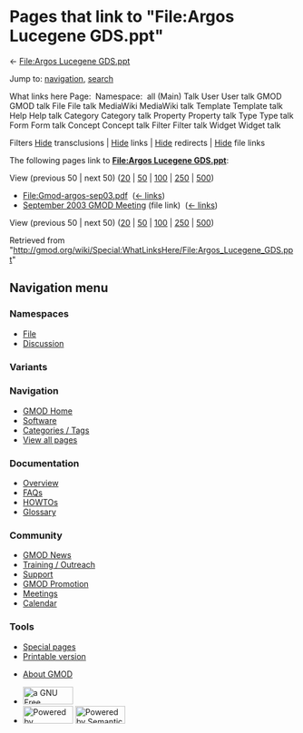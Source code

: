 <div id="mw-page-base" class="noprint">

</div>

<div id="mw-head-base" class="noprint">

</div>

<div id="content" class="mw-body" role="main">

<span id="top"></span>

<div id="mw-js-message" style="display:none;">

</div>



# <span dir="auto">Pages that link to "File:Argos Lucegene GDS.ppt"</span>

<div id="bodyContent">

<div id="contentSub">

← [File:Argos Lucegene
GDS.ppt](/wiki/File:Argos_Lucegene_GDS.ppt "File:Argos Lucegene GDS.ppt")

</div>

<div id="jump-to-nav" class="mw-jump">

Jump to: [navigation](#mw-navigation), [search](#p-search)

</div>

<div id="mw-content-text">

What links here Page:  Namespace:  all (Main) Talk User User talk GMOD
GMOD talk File File talk MediaWiki MediaWiki talk Template Template talk
Help Help talk Category Category talk Property Property talk Type Type
talk Form Form talk Concept Concept talk Filter Filter talk Widget
Widget talk

Filters
[Hide](/mediawiki/index.php?title=Special:WhatLinksHere/File:Argos_Lucegene_GDS.ppt&hidetrans=1 "Special:WhatLinksHere/File:Argos Lucegene GDS.ppt")
transclusions \|
[Hide](/mediawiki/index.php?title=Special:WhatLinksHere/File:Argos_Lucegene_GDS.ppt&hidelinks=1 "Special:WhatLinksHere/File:Argos Lucegene GDS.ppt")
links \|
[Hide](/mediawiki/index.php?title=Special:WhatLinksHere/File:Argos_Lucegene_GDS.ppt&hideredirs=1 "Special:WhatLinksHere/File:Argos Lucegene GDS.ppt")
redirects \|
[Hide](/mediawiki/index.php?title=Special:WhatLinksHere/File:Argos_Lucegene_GDS.ppt&hideimages=1 "Special:WhatLinksHere/File:Argos Lucegene GDS.ppt")
file links

The following pages link to **[File:Argos Lucegene
GDS.ppt](/wiki/File:Argos_Lucegene_GDS.ppt "File:Argos Lucegene GDS.ppt")**:

View (previous 50 \| next 50)
([20](/mediawiki/index.php?title=Special:WhatLinksHere/File:Argos_Lucegene_GDS.ppt&limit=20 "Special:WhatLinksHere/File:Argos Lucegene GDS.ppt")
\|
[50](/mediawiki/index.php?title=Special:WhatLinksHere/File:Argos_Lucegene_GDS.ppt&limit=50 "Special:WhatLinksHere/File:Argos Lucegene GDS.ppt")
\|
[100](/mediawiki/index.php?title=Special:WhatLinksHere/File:Argos_Lucegene_GDS.ppt&limit=100 "Special:WhatLinksHere/File:Argos Lucegene GDS.ppt")
\|
[250](/mediawiki/index.php?title=Special:WhatLinksHere/File:Argos_Lucegene_GDS.ppt&limit=250 "Special:WhatLinksHere/File:Argos Lucegene GDS.ppt")
\|
[500](/mediawiki/index.php?title=Special:WhatLinksHere/File:Argos_Lucegene_GDS.ppt&limit=500 "Special:WhatLinksHere/File:Argos Lucegene GDS.ppt"))

- [File:Gmod-argos-sep03.pdf](/wiki/File:Gmod-argos-sep03.pdf "File:Gmod-argos-sep03.pdf")
  ‎ <span class="mw-whatlinkshere-tools">([←
  links](/mediawiki/index.php?title=Special:WhatLinksHere&target=File%3AGmod-argos-sep03.pdf "Special:WhatLinksHere"))</span>
- [September 2003 GMOD
  Meeting](/wiki/September_2003_GMOD_Meeting "September 2003 GMOD Meeting")
  (file link) ‎ <span class="mw-whatlinkshere-tools">([←
  links](/mediawiki/index.php?title=Special:WhatLinksHere&target=September+2003+GMOD+Meeting "Special:WhatLinksHere"))</span>

View (previous 50 \| next 50)
([20](/mediawiki/index.php?title=Special:WhatLinksHere/File:Argos_Lucegene_GDS.ppt&limit=20 "Special:WhatLinksHere/File:Argos Lucegene GDS.ppt")
\|
[50](/mediawiki/index.php?title=Special:WhatLinksHere/File:Argos_Lucegene_GDS.ppt&limit=50 "Special:WhatLinksHere/File:Argos Lucegene GDS.ppt")
\|
[100](/mediawiki/index.php?title=Special:WhatLinksHere/File:Argos_Lucegene_GDS.ppt&limit=100 "Special:WhatLinksHere/File:Argos Lucegene GDS.ppt")
\|
[250](/mediawiki/index.php?title=Special:WhatLinksHere/File:Argos_Lucegene_GDS.ppt&limit=250 "Special:WhatLinksHere/File:Argos Lucegene GDS.ppt")
\|
[500](/mediawiki/index.php?title=Special:WhatLinksHere/File:Argos_Lucegene_GDS.ppt&limit=500 "Special:WhatLinksHere/File:Argos Lucegene GDS.ppt"))

</div>

<div class="printfooter">

Retrieved from
"<http://gmod.org/wiki/Special:WhatLinksHere/File:Argos_Lucegene_GDS.ppt>"

</div>

<div id="catlinks" class="catlinks catlinks-allhidden">

</div>

<div class="visualClear">

</div>

</div>

</div>

<div id="mw-navigation">

## Navigation menu

<div id="mw-head">



<div id="left-navigation">

<div id="p-namespaces" class="vectorTabs" role="navigation"
aria-labelledby="p-namespaces-label">

### Namespaces

- <span id="ca-nstab-image"><a href="/wiki/File:Argos_Lucegene_GDS.ppt" accesskey="c"
  title="View the file page [c]">File</a></span>
- <span id="ca-talk"><a
  href="/mediawiki/index.php?title=File_talk:Argos_Lucegene_GDS.ppt&amp;action=edit&amp;redlink=1"
  accesskey="t"
  title="Discussion about the content page [t]">Discussion</a></span>

</div>

<div id="p-variants" class="vectorMenu emptyPortlet" role="navigation"
aria-labelledby="p-variants-label">

### 

### Variants[](#)

<div class="menu">

</div>

</div>

</div>

<div id="right-navigation">





</div>



</div>

</div>

</div>

<div id="mw-panel">

<div id="p-logo" role="banner">

<a href="/wiki/Main_Page"
style="background-image: url(http://gmod.org/images/GMOD-cogs.png);"
title="Visit the main page"></a>

</div>

<div id="p-Navigation" class="portal" role="navigation"
aria-labelledby="p-Navigation-label">

### Navigation

<div class="body">

- <span id="n-GMOD-Home">[GMOD Home](/wiki/Main_Page)</span>
- <span id="n-Software">[Software](/wiki/GMOD_Components)</span>
- <span id="n-Categories-.2F-Tags">[Categories /
  Tags](/wiki/Categories)</span>
- <span id="n-View-all-pages">[View all
  pages](/wiki/Special:AllPages)</span>

</div>

</div>

<div id="p-Documentation" class="portal" role="navigation"
aria-labelledby="p-Documentation-label">

### Documentation

<div class="body">

- <span id="n-Overview">[Overview](/wiki/Overview)</span>
- <span id="n-FAQs">[FAQs](/wiki/Category:FAQ)</span>
- <span id="n-HOWTOs">[HOWTOs](/wiki/Category:HOWTO)</span>
- <span id="n-Glossary">[Glossary](/wiki/Glossary)</span>

</div>

</div>

<div id="p-Community" class="portal" role="navigation"
aria-labelledby="p-Community-label">

### Community

<div class="body">

- <span id="n-GMOD-News">[GMOD News](/wiki/GMOD_News)</span>
- <span id="n-Training-.2F-Outreach">[Training /
  Outreach](/wiki/Training_and_Outreach)</span>
- <span id="n-Support">[Support](/wiki/Support)</span>
- <span id="n-GMOD-Promotion">[GMOD
  Promotion](/wiki/GMOD_Promotion)</span>
- <span id="n-Meetings">[Meetings](/wiki/Meetings)</span>
- <span id="n-Calendar">[Calendar](/wiki/Calendar)</span>

</div>

</div>

<div id="p-tb" class="portal" role="navigation"
aria-labelledby="p-tb-label">

### Tools

<div class="body">

- <span id="t-specialpages"><a href="/wiki/Special:SpecialPages" accesskey="q"
  title="A list of all special pages [q]">Special pages</a></span>
- <span id="t-print"><a
  href="/mediawiki/index.php?title=Special:WhatLinksHere/File:Argos_Lucegene_GDS.ppt&amp;printable=yes"
  rel="alternate" accesskey="p"
  title="Printable version of this page [p]">Printable version</a></span>

</div>

</div>

</div>

</div>

<div id="footer" role="contentinfo">

- <span id="footer-places-about">[About
  GMOD](/wiki/GMOD:About "GMOD:About")</span>

<!-- -->

- <span id="footer-copyrightico">[<img src="http://www.gnu.org/graphics/gfdl-logo-small.png" width="88"
  height="31" alt="a GNU Free Documentation License" />](http://www.gnu.org/licenses/fdl-1.3.html)</span>
- <span id="footer-poweredbyico">[<img src="/mediawiki/skins/common/images/poweredby_mediawiki_88x31.png"
  width="88" height="31" alt="Powered by MediaWiki" />](//www.mediawiki.org/)
  [<img
  src="/mediawiki/extensions/SemanticMediaWiki/includes/../resources/images/smw_button.png"
  width="88" height="31" alt="Powered by Semantic MediaWiki" />](https://www.semantic-mediawiki.org/wiki/Semantic_MediaWiki)</span>

<div style="clear:both">

</div>

</div>
